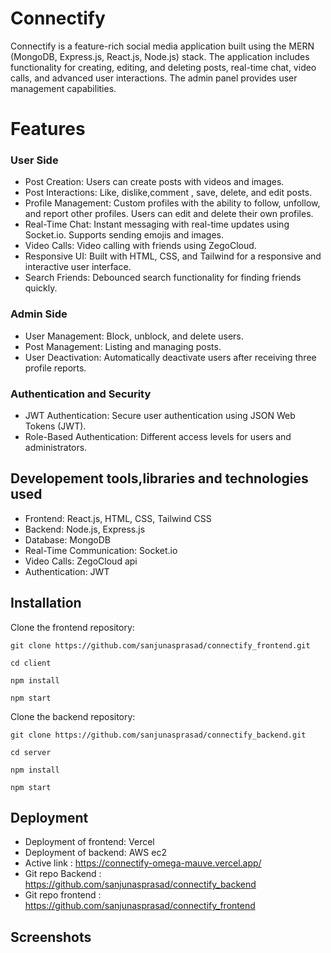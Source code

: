 
# Connectify
Connectify is a feature-rich social media application built using the MERN (MongoDB, Express.js, React.js, Node.js) stack. The application includes functionality for creating, editing, and deleting posts, real-time chat, video calls, and advanced user interactions. The admin panel provides user management capabilities.

# Features
### User Side
- Post Creation: Users can create posts with videos and images.
- Post Interactions: Like, dislike,comment , save, delete, and edit posts.
- Profile Management: Custom profiles with the ability to follow, unfollow, and report other profiles. Users can edit and delete their own profiles.
- Real-Time Chat: Instant messaging with real-time updates using Socket.io. Supports sending emojis and images.
- Video Calls: Video calling with friends using ZegoCloud.
- Responsive UI: Built with HTML, CSS, and Tailwind for a responsive and interactive user interface.
- Search Friends: Debounced search functionality for finding friends quickly.
### Admin Side
- User Management: Block, unblock, and delete users.
- Post Management: Listing and managing posts.
- User Deactivation: Automatically deactivate users after receiving three profile reports.
### Authentication and Security
- JWT Authentication: Secure user authentication using JSON Web Tokens (JWT).
- Role-Based Authentication: Different access levels for users and administrators.






## Developement tools,libraries and technologies used

- Frontend: React.js, HTML, CSS, Tailwind CSS
- Backend: Node.js, Express.js
- Database: MongoDB
- Real-Time Communication: Socket.io
- Video Calls: ZegoCloud api
- Authentication: JWT


## Installation
Clone the frontend repository:

`git clone https://github.com/sanjunasprasad/connectify_frontend.git`

`cd client`

`npm install` 

`npm start`

Clone the backend repository:

`git clone https://github.com/sanjunasprasad/connectify_backend.git`

`cd server`

`npm install` 

`npm start`


## Deployment

- Deployment of frontend: Vercel
- Deployment of backend: AWS ec2
- Active link : https://connectify-omega-mauve.vercel.app/
- Git repo Backend : https://github.com/sanjunasprasad/connectify_backend
- Git repo frontend : https://github.com/sanjunasprasad/connectify_frontend





## Screenshots


